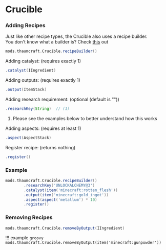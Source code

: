 # Crucible

### Adding Recipes

Just like other recipe types, the Crucible also uses a recipe builder. <br>
You don't know what a builder is? Check [this](https://groovyscript-docs.readthedocs.io/en/latest/groovy/builder/) out

```groovy
mods.thaumcraft.Crucible.recipeBuilder()
```

Adding catalyst: (requires exactly 1)

```groovy
.catalyst(IIngredient)
```

Adding outputs: (requires exactly 1)

```groovy
.output(ItemStack)
```

Adding research requirement: (optional (default is ""))

```groovy
.researchKey(String)  // (1)
```

1. Please see the examples below to better understand how this works

Adding aspects: (requires at least 1)

```groovy
.aspect(AspectStack)
```

Register recipe: (returns nothing)

```groovy
.register()
```

### Example

```groovy
mods.thaumcraft.Crucible.recipeBuilder()
        .researchKey('UNLOCKALCHEMY@3')
        .catalyst(item('minecraft:rotten_flesh'))
        .output(item('minecraft:gold_ingot'))
        .aspect(aspect('metallum') * 10)
        .register()
```

### Removing Recipes

```groovy
mods.thaumcraft.Crucible.removeByOutput(IIngredient)
```

!!! example
    ```groovy
    mods.thaumcraft.Crucible.removeByOutput(item('minecraft:gunpowder'))
    ```
